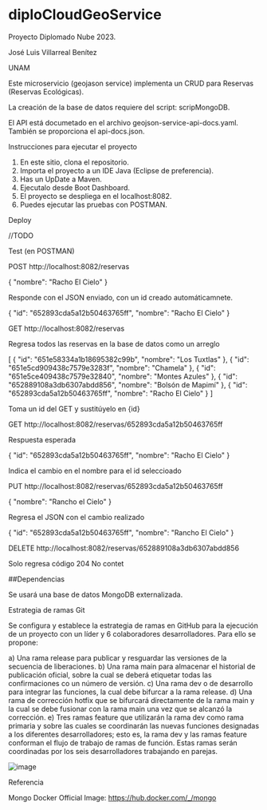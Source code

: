 # diploCloudGeoService
Proyecto Diplomado Nube 2023.

José Luis Villarreal Benítez

UNAM

Este microservicio (geojason service) implementa un CRUD para Reservas (Reservas Ecológicas).

La creación de la base de datos requiere del script: scripMongoDB.

El API está documetado en el archivo geojson-service-api-docs.yaml. También se proporciona el api-docs.json.


Instrucciones para ejecutar el proyecto

1. En este sitio, clona el repositorio.
2. Importa el proyecto a un IDE Java (Eclipse de preferencia).
3. Has un UpDate a Maven.
4. Ejecutalo desde Boot Dashboard.
5. El proyecto se despliega en el localhost:8082.
6. Puedes ejecutar las pruebas con POSTMAN.



Deploy

//TODO

Test (en POSTMAN)

POST http://localhost:8082/reservas

{
    "nombre": "Racho El Cielo"
}

Responde con el JSON enviado, con un id creado automáticamnete.

{
    "id": "652893cda5a12b50463765ff",
    "nombre": "Racho El Cielo"
}


GET http://localhost:8082/reservas

Regresa todos las reservas en la base de datos como un arreglo

[
    {
        "id": "651e58334a1b18695382c99b",
        "nombre": "Los Tuxtlas"
    },
    {
        "id": "651e5cd909438c7579e3283f",
        "nombre": "Chamela"
    },
    {
        "id": "651e5ce409438c7579e32840",
        "nombre": "Montes Azules"
    },
    {
        "id": "652889108a3db6307abdd856",
        "nombre": "Bolsón de Mapimí"
    },
    {
        "id": "652893cda5a12b50463765ff",
        "nombre": "Racho El Cielo"
    }
]


Toma un id del GET y sustitúyelo en {id}

GET http://localhost:8082/reservas/652893cda5a12b50463765ff

Respuesta esperada

{
    "id": "652893cda5a12b50463765ff",
    "nombre": "Racho El Cielo"
}

Indica el cambio en el nombre para el id seleccioado

PUT http://localhost:8082/reservas/652893cda5a12b50463765ff

{
  "nombre": "Rancho el Cielo"
}

Regresa el JSON con el cambio realizado

{
    "id": "652893cda5a12b50463765ff",
    "nombre": "Rancho El Cielo"
}


DELETE http://localhost:8082/reservas/652889108a3db6307abdd856

Solo regresa código 204 No contet

##Dependencias

Se usará una base de datos MongoDB externalizada.

Estrategia de ramas Git

Se configura y establece la estrategia de ramas en GitHub para la ejecución de un proyecto con un líder y 6 colaboradores desarrolladores. Para ello se propone:

a)	Una rama  release para publicar y resguardar las versiones de la secuencia de liberaciones.
b)	Una rama main para almacenar el historial de publicación oficial, sobre la cual se deberá etiquetar todas las confirmaciones co un número de versión.
c)	Una rama dev o de desarrollo para integrar las funciones, la cual debe bifurcar a la rama release.
d)	Una rama de corrección hotfix que se bifurcará directamente de la rama main y la cual se debe fusionar con la rama main una vez que se alcanzó la corrección.
e)	Tres ramas feature que utilizarán la rama dev como rama primaria y sobre las cuales se coordinarán las nuevas funciones designadas a los diferentes desarrolladores; esto es, la rama dev y las ramas feature conforman el flujo de trabajo de ramas de función. Estas ramas serán coordinadas por los seis desarrolladores trabajando en parejas.

![image](https://github.com/JoseLuisVB001/diploCloudGeoService/assets/117409168/5242e9e4-acd5-4892-8a21-92feff2e2e8b)


Referencia

Mongo Docker Official Image: https://hub.docker.com/_/mongo

